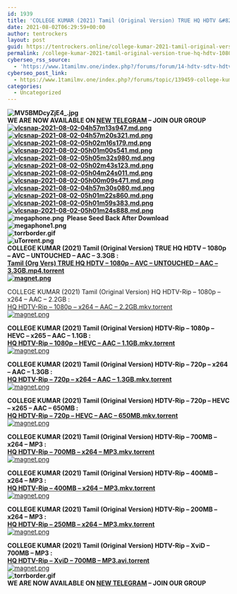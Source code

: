 ```yaml
---
id: 1939
title: 'COLLEGE KUMAR (2021) Tamil (Original Version) TRUE HQ HDTV &#8211; [1080p &#038; 720p &#8211; AVC / HEVC &#8211; 3.3GB &#8211; 2.2GB &#8211; 1.3GB &#038; 650MB | x264 / XviD &#8211; 700MB &#8211; 400MB &#038; 250MB]'
date: 2021-08-02T06:29:59+00:00
author: tentrockers
layout: post
guid: https://tentrockers.online/college-kumar-2021-tamil-original-version-true-hq-hdtv-1080p-720p-avc-hevc-3-3gb-2-2gb-1-3gb-650mb-x264-xvid-700mb-400mb-250mb/
permalink: /college-kumar-2021-tamil-original-version-true-hq-hdtv-1080p-720p-avc-hevc-3-3gb-2-2gb-1-3gb-650mb-x264-xvid-700mb-400mb-250mb/
cyberseo_rss_source:
  - 'https://www.1tamilmv.one/index.php?/forums/forum/14-hdtv-sdtv-hdtv-rips.xml&page=1'
cyberseo_post_link:
  - https://www.1tamilmv.one/index.php?/forums/topic/139459-college-kumar-2021-tamil-original-version-true-hq-hdtv-1080p-720p-avc-hevc-33gb-22gb-13gb-650mb-x264-xvid-700mb-400mb-250mb/
categories:
  - Uncategorized
---
```

**<img alt="MV5BMDcyZjE4_.jpg" class="ipsImage" src="https://i.extraimages.net/images/2021/08/02/MV5BMDcyZjE4_.jpg" />  
<span><span>WE ARE NOW AVAILABLE ON&nbsp;</span><u><a href="https://t.me/TamilMVSocial" rel="external nofollow noopener" target="_blank"><span>NEW TELEGRAM</span></a></u><span>&nbsp;&#8211; JOIN OUR GROUP</span></span>  
<a href="https://extraimages.net/image/0yjoe" rel="external nofollow"><img alt="vlcsnap-2021-08-02-04h57m13s947.md.png" class="ipsImage" src="https://i.extraimages.net/images/2021/08/02/vlcsnap-2021-08-02-04h57m13s947.md.png" /></a><a href="https://extraimages.net/image/0ygNy" rel="external nofollow"><img alt="vlcsnap-2021-08-02-04h57m20s321.md.png" class="ipsImage" src="https://i.extraimages.net/images/2021/08/02/vlcsnap-2021-08-02-04h57m20s321.md.png" /></a><a href="https://extraimages.net/image/0y6UE" rel="external nofollow"><img alt="vlcsnap-2021-08-02-05h02m16s179.md.png" class="ipsImage" src="https://i.extraimages.net/images/2021/08/02/vlcsnap-2021-08-02-05h02m16s179.md.png" /></a><a href="https://extraimages.net/image/0yEcP" rel="external nofollow"><img alt="vlcsnap-2021-08-02-05h01m00s541.md.png" class="ipsImage" src="https://i.extraimages.net/images/2021/08/02/vlcsnap-2021-08-02-05h01m00s541.md.png" /></a><a href="https://extraimages.net/image/0yaQC" rel="external nofollow"><img alt="vlcsnap-2021-08-02-05h05m32s980.md.png" class="ipsImage" src="https://i.extraimages.net/images/2021/08/02/vlcsnap-2021-08-02-05h05m32s980.md.png" /></a><a href="https://extraimages.net/image/0yxTN" rel="external nofollow"><img alt="vlcsnap-2021-08-02-05h02m43s123.md.png" class="ipsImage" src="https://i.extraimages.net/images/2021/08/02/vlcsnap-2021-08-02-05h02m43s123.md.png" /></a><a href="https://extraimages.net/image/0yiL1" rel="external nofollow"><img alt="vlcsnap-2021-08-02-05h04m24s011.md.png" class="ipsImage" src="https://i.extraimages.net/images/2021/08/02/vlcsnap-2021-08-02-05h04m24s011.md.png" /></a><a href="https://extraimages.net/image/0yMRx" rel="external nofollow"><img alt="vlcsnap-2021-08-02-05h00m09s471.md.png" class="ipsImage" src="https://i.extraimages.net/images/2021/08/02/vlcsnap-2021-08-02-05h00m09s471.md.png" /></a><a href="https://extraimages.net/image/0yTzW" rel="external nofollow"><img alt="vlcsnap-2021-08-02-04h57m30s080.md.png" class="ipsImage" src="https://i.extraimages.net/images/2021/08/02/vlcsnap-2021-08-02-04h57m30s080.md.png" /></a><a href="https://extraimages.net/image/0ykKF" rel="external nofollow"><img alt="vlcsnap-2021-08-02-05h01m22s860.md.png" class="ipsImage" src="https://i.extraimages.net/images/2021/08/02/vlcsnap-2021-08-02-05h01m22s860.md.png" /></a><a href="https://extraimages.net/image/0ybzn" rel="external nofollow"><img alt="vlcsnap-2021-08-02-05h01m59s383.md.png" class="ipsImage" src="https://i.extraimages.net/images/2021/08/02/vlcsnap-2021-08-02-05h01m59s383.md.png" /></a><a href="https://extraimages.net/image/0ycNb" rel="external nofollow"><img alt="vlcsnap-2021-08-02-05h01m24s888.md.png" class="ipsImage" src="https://i.extraimages.net/images/2021/08/02/vlcsnap-2021-08-02-05h01m24s888.md.png" /></a>  
<img alt="megaphone.png" class="ipsImage ipsImage_thumbnailed" data-fileid="26238" data-unique="vkuczn18s" src="https://www.1tamilmv.one/uploads/monthly_2018_01/megaphone.png.98ba8dbd136da11b8d3b32c4c66111da.png" /> &nbsp;<span>Please Seed Back After Download</span>&nbsp;&nbsp;<img alt="megaphone1.png" class="ipsImage ipsImage_thumbnailed" data-fileid="26239" data-unique="vkuczn18s" src="https://www.1tamilmv.one/uploads/monthly_2018_01/megaphone1.png.5caac63cf646a97afcd8c32ab313097e.png" />  
<img alt="torrborder.gif" class="ipsImage" data-fileid="26233" src="https://www.1tamilmv.one/uploads/monthly_2018_01/torrborder.gif.a36a064cf6ccdffab1019892c8caca2d.gif" />  
<img alt="uTorrent.png" class="ipsImage ipsImage_thumbnailed" data-fileid="26234" data-unique="vkuczn18s" src="https://www.1tamilmv.one/uploads/monthly_2018_01/uTorrent.png.049c3c21c5799cbfedf6b0a4b49684ee.png" />  
<span>COLLEGE KUMAR (2021) Tamil (Original Version)&nbsp;TRUE HQ HDTV&nbsp;&#8211; 1080p &#8211; AVC &#8211; UNTOUCHED &#8211; AAC&nbsp;&#8211; 3.3GB&nbsp;:</span>  
<a class="ipsAttachLink" data-fileid="80752" href="https://www.1tamilmv.one/applications/core/interface/file/attachment.php?id=80752" rel><span>Tamil (Org Vers) TRUE HQ HDTV &#8211; 1080p &#8211; AVC &#8211; UNTOUCHED &#8211; AAC &#8211; 3.3GB.mp4.torrent</span></a>  
<a href="magnet:?xt=urn:btih:7576769a34f2abc0df5a7a7856cc1e229fa3be28&dn=www.1TamilMV.one%20-%20COLLEGE%20KUMAR%20(2021)%20Tamil%20(Org%20Vers)%20TRUE%20HQ%20HDTV%20-%201080p%20-%20AVC%20-%20UNTOUCHED%20-%20AAC%20-%203.3GB.mp4&tr=udp%3A%2F%2Fp4p.arenabg.com%3A1337%2Fannounce&tr=http%3A%2F%2Fpow7.com%3A80%2Fannounce&tr=udp%3A%2F%2Ftracker.tiny-vps.com%3A6969%2Fannounce&tr=http%3A%2F%2Ftracker2.itzmx.com%3A6961%2Fannounce&tr=udp%3A%2F%2F151.80.120.114%3A2710%2Fannounce&tr=udp%3A%2F%2F9.rarbg.com%3A2790%2Fannounce&tr=udp%3A%2F%2F9.rarbg.to%3A2740%2Fannounce&tr=udp%3A%2F%2Fopen.stealth.si%3A80%2Fannounce&tr=udp%3A%2F%2Ftracker.leechers-paradise.org%3A6969%2Fannounce&tr=udp%3A%2F%2Ftracker.opentrackr.org%3A1337%2Fannounce&tr=http%3A%2F%2Ft.nyaatracker.com%3A80%2Fannounce" rel><img alt="magnet.png" src="https://www.1tamilmv.one/magnet.png" /></a>**

<span>COLLEGE KUMAR (2021) Tamil (Original Version)&nbsp;HQ HDTV-Rip &#8211; 1080p &#8211; x264&nbsp;&#8211; AAC&nbsp;&#8211; 2.2GB&nbsp;:</span>  
<a class="ipsAttachLink" data-fileid="80757" href="https://www.1tamilmv.one/applications/core/interface/file/attachment.php?id=80757" rel><span>HQ HDTV-Rip &#8211; 1080p &#8211; x264 &#8211; AAC &#8211; 2.2GB.mkv.torrent</span></a>  
<a href="magnet:?xt=urn:btih:0bacbb75d8ddbee0ca0bb347bd8f4218df48da25&dn=www.1TamilMV.one%20-%20COLLEGE%20KUMAR%20(2021)%20Tamil%20(Org%20Vers)%20HQ%20HDTV-Rip%20-%201080p%20-%20x264%20-%20AAC%20-%202.2GB.mkv&tr=udp%3A%2F%2Fp4p.arenabg.com%3A1337%2Fannounce&tr=http%3A%2F%2Fpow7.com%3A80%2Fannounce&tr=udp%3A%2F%2Ftracker.tiny-vps.com%3A6969%2Fannounce&tr=http%3A%2F%2Ftracker2.itzmx.com%3A6961%2Fannounce&tr=udp%3A%2F%2F151.80.120.114%3A2710%2Fannounce&tr=udp%3A%2F%2F9.rarbg.com%3A2790%2Fannounce&tr=udp%3A%2F%2F9.rarbg.to%3A2740%2Fannounce&tr=udp%3A%2F%2Fopen.stealth.si%3A80%2Fannounce&tr=udp%3A%2F%2Ftracker.leechers-paradise.org%3A6969%2Fannounce&tr=udp%3A%2F%2Ftracker.opentrackr.org%3A1337%2Fannounce&tr=http%3A%2F%2Ft.nyaatracker.com%3A80%2Fannounce" rel><img alt="magnet.png" src="https://www.1tamilmv.one/magnet.png" /></a>

**<span>COLLEGE KUMAR (2021) Tamil (Original Version)&nbsp;HDTV-Rip &#8211; 1080p &#8211; </span><span>HEVC </span><span>&#8211;</span> <span>x265</span> <span>&#8211; AAC &#8211; 1.1GB&nbsp;:</span>  
<a class="ipsAttachLink" data-fileid="80761" href="https://www.1tamilmv.one/applications/core/interface/file/attachment.php?id=80761" rel><span>HQ HDTV-Rip &#8211; 1080p &#8211; HEVC &#8211; AAC &#8211; 1.1GB.mkv.torrent</span></a>**  
<a href="magnet:?xt=urn:btih:2395dcc282e5183e962510effd3d5c2bf0923932&dn=www.1TamilMV.one%20-%20COLLEGE%20KUMAR%20(2021)%20Tamil%20(Org%20Vers)%20HQ%20HDTV-Rip%20-%201080p%20-%20HEVC%20-%20AAC%20-%201.1GB.mkv&tr=udp%3A%2F%2Fp4p.arenabg.com%3A1337%2Fannounce&tr=http%3A%2F%2Fpow7.com%3A80%2Fannounce&tr=udp%3A%2F%2Ftracker.tiny-vps.com%3A6969%2Fannounce&tr=http%3A%2F%2Ftracker2.itzmx.com%3A6961%2Fannounce&tr=udp%3A%2F%2F151.80.120.114%3A2710%2Fannounce&tr=udp%3A%2F%2F9.rarbg.com%3A2790%2Fannounce&tr=udp%3A%2F%2F9.rarbg.to%3A2740%2Fannounce&tr=udp%3A%2F%2Fopen.stealth.si%3A80%2Fannounce&tr=udp%3A%2F%2Ftracker.leechers-paradise.org%3A6969%2Fannounce&tr=udp%3A%2F%2Ftracker.opentrackr.org%3A1337%2Fannounce&tr=http%3A%2F%2Ft.nyaatracker.com%3A80%2Fannounce" rel><img alt="magnet.png" src="https://www.1tamilmv.one/magnet.png" /></a>

**<span>COLLEGE KUMAR (2021) Tamil (Original Version)&nbsp;HDTV-Rip &#8211; 720p &#8211; x264 &#8211; AAC&nbsp;&#8211; 1.3GB&nbsp;:</span>  
<a class="ipsAttachLink" data-fileid="80756" href="https://www.1tamilmv.one/applications/core/interface/file/attachment.php?id=80756" rel><span>HQ HDTV-Rip &#8211; 720p &#8211; x264 &#8211; AAC &#8211; 1.3GB.mkv.torrent</span></a>**  
<a href="magnet:?xt=urn:btih:75e4e53c929e2f8b626c3f5e725d5ac742b0a983&dn=www.1TamilMV.one%20-%20COLLEGE%20KUMAR%20(2021)%20Tamil%20(Org%20Vers)%20HQ%20HDTV-Rip%20-%20720p%20-%20x264%20-%20AAC%20-%201.3GB.mkv&tr=udp%3A%2F%2Fp4p.arenabg.com%3A1337%2Fannounce&tr=http%3A%2F%2Fpow7.com%3A80%2Fannounce&tr=udp%3A%2F%2Ftracker.tiny-vps.com%3A6969%2Fannounce&tr=http%3A%2F%2Ftracker2.itzmx.com%3A6961%2Fannounce&tr=udp%3A%2F%2F151.80.120.114%3A2710%2Fannounce&tr=udp%3A%2F%2F9.rarbg.com%3A2790%2Fannounce&tr=udp%3A%2F%2F9.rarbg.to%3A2740%2Fannounce&tr=udp%3A%2F%2Fopen.stealth.si%3A80%2Fannounce&tr=udp%3A%2F%2Ftracker.leechers-paradise.org%3A6969%2Fannounce&tr=udp%3A%2F%2Ftracker.opentrackr.org%3A1337%2Fannounce&tr=http%3A%2F%2Ft.nyaatracker.com%3A80%2Fannounce" rel><img alt="magnet.png" src="https://www.1tamilmv.one/magnet.png" /></a>

**<span>COLLEGE KUMAR (2021) Tamil (Original Version)&nbsp;HDTV-Rip &#8211; 720p &#8211; </span><span>HEVC </span><span>&#8211;</span> <span>x265</span><span>&nbsp;&#8211; AAC &#8211; 650MB&nbsp;:</span>  
<a class="ipsAttachLink" data-fileid="80760" href="https://www.1tamilmv.one/applications/core/interface/file/attachment.php?id=80760" rel><span>HQ HDTV-Rip &#8211; 720p &#8211; HEVC &#8211; AAC &#8211; 650MB.mkv.torrent</span></a>**  
<a href="magnet:?xt=urn:btih:4f62cf48fb1b93445a6ddb31f98b6ddc43f684a2&dn=www.1TamilMV.one%20-%20COLLEGE%20KUMAR%20(2021)%20Tamil%20(Org%20Vers)%20HDTV-Rip%20-%20720p%20-%20HEVC%20-%20AAC%20-%20650MB.mkv&tr=udp%3A%2F%2Fp4p.arenabg.com%3A1337%2Fannounce&tr=http%3A%2F%2Fpow7.com%3A80%2Fannounce&tr=udp%3A%2F%2Ftracker.tiny-vps.com%3A6969%2Fannounce&tr=http%3A%2F%2Ftracker2.itzmx.com%3A6961%2Fannounce&tr=udp%3A%2F%2F151.80.120.114%3A2710%2Fannounce&tr=udp%3A%2F%2F9.rarbg.com%3A2790%2Fannounce&tr=udp%3A%2F%2F9.rarbg.to%3A2740%2Fannounce&tr=udp%3A%2F%2Fopen.stealth.si%3A80%2Fannounce&tr=udp%3A%2F%2Ftracker.leechers-paradise.org%3A6969%2Fannounce&tr=udp%3A%2F%2Ftracker.opentrackr.org%3A1337%2Fannounce&tr=http%3A%2F%2Ft.nyaatracker.com%3A80%2Fannounce" rel><img alt="magnet.png" src="https://www.1tamilmv.one/magnet.png" /></a>

**<span>COLLEGE KUMAR (2021) Tamil (Original Version)&nbsp;HDTV-Rip &#8211; 700MB &#8211; x264 &#8211; MP3 :</span>  
<a class="ipsAttachLink" data-fileid="80753" href="https://www.1tamilmv.one/applications/core/interface/file/attachment.php?id=80753" rel><span>HQ HDTV-Rip &#8211; 700MB &#8211; x264 &#8211; MP3.mkv.torrent</span></a>**  
<a href="magnet:?xt=urn:btih:c78d9b0bb3ab5cb69035b5b9133393eaf49e74c7&dn=www.1TamilMV.one%20-%20COLLEGE%20KUMAR%20(2021)%20Tamil%20(Org%20Vers)%20HQ%20HDTV-Rip%20-%20700MB%20-%20x264%20-%20MP3.mkv&tr=udp%3A%2F%2Fp4p.arenabg.com%3A1337%2Fannounce&tr=http%3A%2F%2Fpow7.com%3A80%2Fannounce&tr=udp%3A%2F%2Ftracker.tiny-vps.com%3A6969%2Fannounce&tr=http%3A%2F%2Ftracker2.itzmx.com%3A6961%2Fannounce&tr=udp%3A%2F%2F151.80.120.114%3A2710%2Fannounce&tr=udp%3A%2F%2F9.rarbg.com%3A2790%2Fannounce&tr=udp%3A%2F%2F9.rarbg.to%3A2740%2Fannounce&tr=udp%3A%2F%2Fopen.stealth.si%3A80%2Fannounce&tr=udp%3A%2F%2Ftracker.leechers-paradise.org%3A6969%2Fannounce&tr=udp%3A%2F%2Ftracker.opentrackr.org%3A1337%2Fannounce&tr=http%3A%2F%2Ft.nyaatracker.com%3A80%2Fannounce" rel><img alt="magnet.png" src="https://www.1tamilmv.one/magnet.png" /></a>

**<span>COLLEGE KUMAR (2021) Tamil (Original Version)&nbsp;HDTV-Rip &#8211; 400MB &#8211; x264 &#8211; MP3 :</span>  
<a class="ipsAttachLink" data-fileid="80754" href="https://www.1tamilmv.one/applications/core/interface/file/attachment.php?id=80754" rel><span>HQ HDTV-Rip &#8211; 400MB &#8211; x264 &#8211; MP3.mkv.torrent</span></a>**  
<a href="magnet:?xt=urn:btih:8d83715b9835bcba32c7a9e91a91b18b1a368d7e&dn=www.1TamilMV.one%20-%20COLLEGE%20KUMAR%20(2021)%20Tamil%20(Org%20Vers)%20HQ%20HDTV-Rip%20-%20400MB%20-%20x264%20-%20MP3.mkv&tr=udp%3A%2F%2Fp4p.arenabg.com%3A1337%2Fannounce&tr=http%3A%2F%2Fpow7.com%3A80%2Fannounce&tr=udp%3A%2F%2Ftracker.tiny-vps.com%3A6969%2Fannounce&tr=http%3A%2F%2Ftracker2.itzmx.com%3A6961%2Fannounce&tr=udp%3A%2F%2F151.80.120.114%3A2710%2Fannounce&tr=udp%3A%2F%2F9.rarbg.com%3A2790%2Fannounce&tr=udp%3A%2F%2F9.rarbg.to%3A2740%2Fannounce&tr=udp%3A%2F%2Fopen.stealth.si%3A80%2Fannounce&tr=udp%3A%2F%2Ftracker.leechers-paradise.org%3A6969%2Fannounce&tr=udp%3A%2F%2Ftracker.opentrackr.org%3A1337%2Fannounce&tr=http%3A%2F%2Ft.nyaatracker.com%3A80%2Fannounce" rel><img alt="magnet.png" src="https://www.1tamilmv.one/magnet.png" /></a>

**<span>COLLEGE KUMAR (2021) Tamil (Original Version)&nbsp;HDTV-Rip &#8211; 200MB &#8211; x264 &#8211; MP3 :</span>  
<a class="ipsAttachLink" data-fileid="80758" href="https://www.1tamilmv.one/applications/core/interface/file/attachment.php?id=80758" rel><span>HQ HDTV-Rip &#8211; 250MB &#8211; x264 &#8211; MP3.mkv.torrent</span></a>**  
<a href="magnet:?xt=urn:btih:5f19ce3abffa16698255404f1c6e81df667bae88&dn=www.1TamilMV.one%20-%20COLLEGE%20KUMAR%20(2021)%20Tamil%20(Org%20Vers)%20HQ%20HDTV-Rip%20-%20250MB%20-%20x264%20-%20MP3.mkv&tr=udp%3A%2F%2Fp4p.arenabg.com%3A1337%2Fannounce&tr=http%3A%2F%2Fpow7.com%3A80%2Fannounce&tr=udp%3A%2F%2Ftracker.tiny-vps.com%3A6969%2Fannounce&tr=http%3A%2F%2Ftracker2.itzmx.com%3A6961%2Fannounce&tr=udp%3A%2F%2F151.80.120.114%3A2710%2Fannounce&tr=udp%3A%2F%2F9.rarbg.com%3A2790%2Fannounce&tr=udp%3A%2F%2F9.rarbg.to%3A2740%2Fannounce&tr=udp%3A%2F%2Fopen.stealth.si%3A80%2Fannounce&tr=udp%3A%2F%2Ftracker.leechers-paradise.org%3A6969%2Fannounce&tr=udp%3A%2F%2Ftracker.opentrackr.org%3A1337%2Fannounce&tr=http%3A%2F%2Ft.nyaatracker.com%3A80%2Fannounce" rel><img alt="magnet.png" src="https://www.1tamilmv.one/magnet.png" /></a>

**<span>COLLEGE KUMAR (2021) Tamil (Original Version)&nbsp;HDTV-Rip &#8211; </span><span>XviD</span> <span>&#8211; 700MB &#8211; MP3 :</span>  
<a class="ipsAttachLink" data-fileid="80759" href="https://www.1tamilmv.one/applications/core/interface/file/attachment.php?id=80759" rel><span>HQ HDTV-Rip &#8211; XviD &#8211; 700MB &#8211; MP3.avi.torrent</span></a>**  
<a href="magnet:?xt=urn:btih:3f83c3bd7fcce38844f8fd9b9bb12d8e11b74e00&dn=www.1TamilMV.one%20-%20COLLEGE%20KUMAR%20(2021)%20Tamil%20(Org%20Vers)%20HDTV-Rip%20-%20XviD%20-%20700MB%20-%20MP3.avi&tr=udp%3A%2F%2Fp4p.arenabg.com%3A1337%2Fannounce&tr=http%3A%2F%2Fpow7.com%3A80%2Fannounce&tr=udp%3A%2F%2Ftracker.tiny-vps.com%3A6969%2Fannounce&tr=http%3A%2F%2Ftracker2.itzmx.com%3A6961%2Fannounce&tr=udp%3A%2F%2F151.80.120.114%3A2710%2Fannounce&tr=udp%3A%2F%2F9.rarbg.com%3A2790%2Fannounce&tr=udp%3A%2F%2F9.rarbg.to%3A2740%2Fannounce&tr=udp%3A%2F%2Fopen.stealth.si%3A80%2Fannounce&tr=udp%3A%2F%2Ftracker.leechers-paradise.org%3A6969%2Fannounce&tr=udp%3A%2F%2Ftracker.opentrackr.org%3A1337%2Fannounce&tr=http%3A%2F%2Ft.nyaatracker.com%3A80%2Fannounce" rel><img alt="magnet.png" src="https://www.1tamilmv.one/magnet.png" /></a>  
**<img alt="torrborder.gif" class="ipsImage" data-fileid="26233" src="https://www.1tamilmv.one/uploads/monthly_2018_01/torrborder.gif.a36a064cf6ccdffab1019892c8caca2d.gif" />  
<span><span>WE ARE NOW AVAILABLE ON&nbsp;</span><u><a href="https://t.me/TamilMVSocial" rel="external nofollow noopener" target="_blank"><span>NEW TELEGRAM</span></a></u><span>&nbsp;&#8211; JOIN OUR GROUP</span></span>**